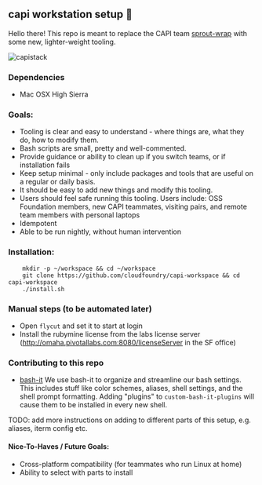 ## capi workstation setup 🐋

Hello there! This repo is meant to replace the CAPI team [sprout-wrap](https://www.github.com/cloudfoundry/sprout-capi) with some new, lighter-weight tooling.

![capistack](https://2.bp.blogspot.com/-eBWdMzoKciw/WO7TBuVbYFI/AAAAAAAHTsc/TgeD7SuwzsMPoA2fbKl7_nWdpG8fmHEFACLcB/s1600/AS002519_18.gif)

### Dependencies
* Mac OSX High Sierra

### Goals:
* Tooling is clear and easy to understand - where things are, what they do, how to modify them.
* Bash scripts are small, pretty and well-commented.
* Provide guidance or ability to clean up if you switch teams, or if installation fails
* Keep setup minimal - only include packages and tools that are useful on a regular or daily basis.
* It should be easy to add new things and modify this tooling.
* Users should feel safe running this tooling. Users include: OSS Foundation members, new
  CAPI teammates, visiting pairs, and remote team members with personal laptops
* Idempotent
* Able to be run nightly, without human intervention

### Installation:
```
    mkdir -p ~/workspace && cd ~/workspace
    git clone https://github.com/cloudfoundry/capi-workspace && cd capi-workspace
    ./install.sh
```

### Manual steps (to be automated later)
* Open `flycut` and set it to start at login
* Install the rubymine license from the labs license server (http://omaha.pivotallabs.com:8080/licenseServer in the SF office)

### Contributing to this repo
* [bash-it](https://github.com/Bash-it/bash-it) We use bash-it to organize and streamline our bash settings. This includes stuff like color schemes, aliases, shell settings, and the shell prompt formatting. Adding "plugins" to `custom-bash-it-plugins` will cause them to be installed in every new shell.

TODO: add more instructions on adding to different parts of this setup, e.g. aliases, iterm config etc.

#### Nice-To-Haves / Future Goals:
* Cross-platform compatibility (for teammates who run Linux at home)
* Ability to select with parts to install
